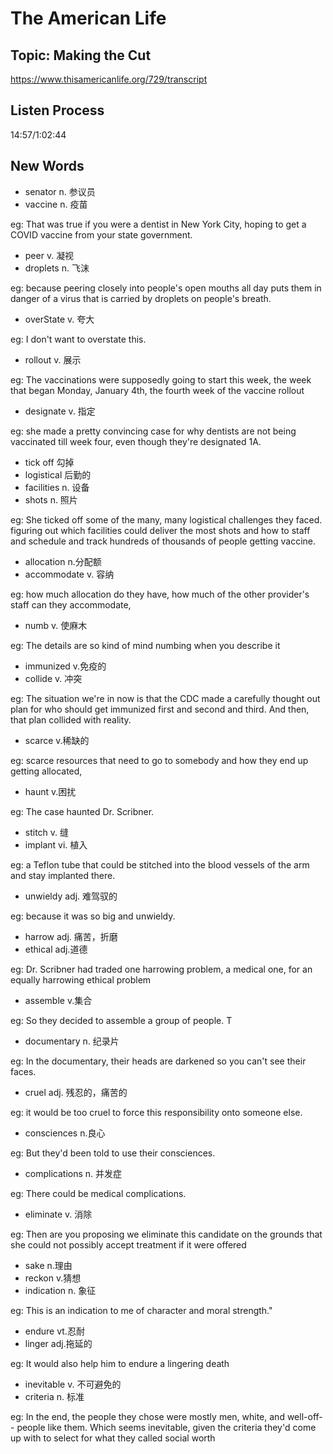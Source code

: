 # The American Life
## Topic: Making the Cut
https://www.thisamericanlife.org/729/transcript

## Listen Process
14:57/1:02:44
## New Words
- senator n. 参议员
- vaccine n. 疫苗

eg: That was true if you were a dentist in New York City, hoping to get a COVID vaccine from your state government.

- peer v. 凝视
- droplets n. 飞沫

eg: because peering closely into people's open mouths all day puts them in danger of a virus that is carried by droplets on people's breath. 

- overState v. 夸大

eg: I don't want to overstate this. 

- rollout v. 展示

eg: The vaccinations were supposedly going to start this week, the week that began Monday, January 4th, the fourth week of the vaccine rollout

- designate v. 指定

eg: she made a pretty convincing case for why dentists are not being vaccinated till week four, even though they're designated 1A.

- tick off 勾掉
- logistical 后勤的
- facilities n. 设备
- shots n. 照片

eg: She ticked off some of the many, many logistical challenges they faced. figuring out which facilities could deliver the most shots and how to staff and schedule and track hundreds of thousands of people getting vaccine.

- allocation n.分配额
- accommodate v. 容纳

eg: how much allocation do they have, how much of the other provider's staff can they accommodate, 

- numb v. 使麻木

eg: The details are so kind of mind numbing when you describe it

- immunized v.免疫的
- collide v. 冲突

eg: The situation we're in now is that the CDC made a carefully thought out plan for who should get immunized first and second and third. And then, that plan collided with reality. 

- scarce v.稀缺的

eg: scarce resources that need to go to somebody and how they end up getting allocated,

- haunt v.困扰

eg: The case haunted Dr. Scribner.

- stitch v. 缝
- implant vi. 植入

eg: a Teflon tube that could be stitched into the blood vessels of the arm and stay implanted there. 

- unwieldy adj. 难驾驭的

eg: because it was so big and unwieldy. 

- harrow adj. 痛苦，折磨
- ethical adj.道德

eg: Dr. Scribner had traded one harrowing problem, a medical one, for an equally harrowing ethical problem

- assemble v.集合

eg: So they decided to assemble a group of people. T

- documentary n. 纪录片

eg: In the documentary, their heads are darkened so you can't see their faces. 

- cruel adj. 残忍的，痛苦的

eg: it would be too cruel to force this responsibility onto someone else.

- consciences n.良心

eg: But they'd been told to use their consciences.

- complications n. 并发症

eg: There could be medical complications. 

- eliminate v. 消除

eg: Then are you proposing we eliminate this candidate on the grounds that she could not possibly accept treatment if it were offered

- sake n.理由
- reckon v.猜想
- indication n. 象征

eg: This is an indication to me of character and moral strength."

- endure vt.忍耐
- linger adj.拖延的

eg: It would also help him to endure a lingering death

- inevitable v. 不可避免的
- criteria n. 标准

eg: In the end, the people they chose were mostly men, white, and well-off-- people like them. Which seems inevitable, given the criteria they'd come up with to select for what they called social worth

